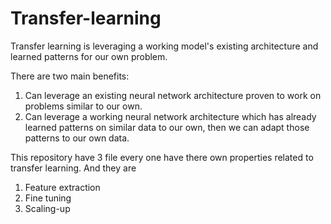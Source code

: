 # Transfer-learning
Transfer learning is leveraging a working model's existing architecture and learned patterns for our own problem.

There are two main benefits:
1. Can leverage an existing neural network architecture proven to work on problems similar to our own.
2. Can leverage a working neural network architecture which has already learned patterns on similar data to our own, then we can adapt those patterns to our own data.

This repository have 3 file every one have there own properties related to transfer learning. And they are 
1. Feature extraction
2. Fine tuning
3. Scaling-up
